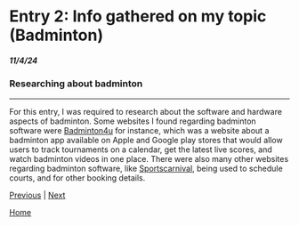 # Entry 2: Info gathered on my topic (Badminton)
##### 11/4/24

### Researching about badminton

---

For this entry, I was required to research about the software and hardware aspects of badminton. Some websites I found regarding badminton software were [Badminton4u](https://bwfbadminton.com/badminton4u/) for instance, which was a website about a badminton app available on Apple and Google play stores that would allow users to track tournaments on a calendar, get the latest live scores, and watch badminton videos in one place. There were also many other websites regarding badminton software, like [Sportscarnival](https://sportscarnival.com/sports/badminton-software), being used to schedule courts, and for other booking details.
 
[Previous](entry01.md) | [Next](entry03.md)

[Home](../README.md)
